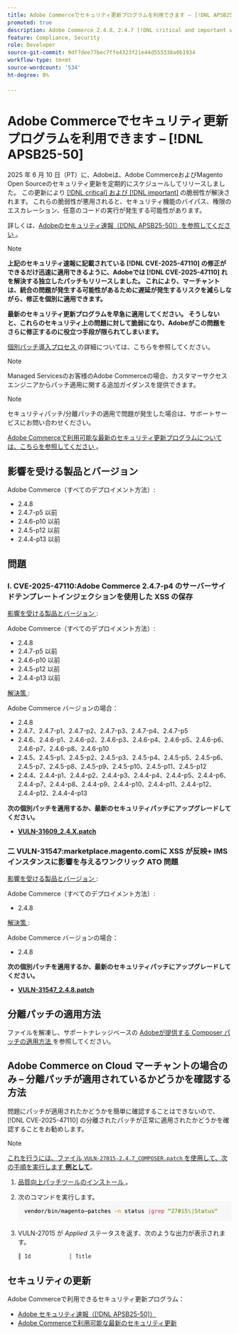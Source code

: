 ```yaml
---
title: Adobe Commerceでセキュリティ更新プログラムを利用できます – [!DNL APSB25-50]
promoted: true
description: Adobe Commerce 2.4.8、2.4.7 [!DNL critical and important vulnerabilities] p5、2.4.6-p10、2.4.5-p12、2.4.4-p13 およびそれ以前のバージョンに対応する分離パッチを適用します。
feature: Compliance, Security
role: Developer
source-git-commit: 9df7dee77bec7ffe4323f21e44d555338a0b1934
workflow-type: tm+mt
source-wordcount: '534'
ht-degree: 0%

---
```


# Adobe Commerceでセキュリティ更新プログラムを利用できます – [!DNL APSB25-50]

2025 年 6 月 10 日（PT）に、Adobeは、Adobe CommerceおよびMagento Open Sourceのセキュリティ更新を定期的にスケジュールしてリリースしました。 この更新により [[!DNL critical]  および  [!DNL important]](https://helpx.adobe.com/jp/security/severity-ratings.html) の脆弱性が解決されます。 これらの脆弱性が悪用されると、セキュリティ機能のバイパス、権限のエスカレーション、任意のコードの実行が発生する可能性があります。

詳しくは、[Adobeのセキュリティ速報（[!DNL APSB25-50]）を参照してください ](https://helpx.adobe.com/security/products/magento/apsb25-50.html)。

>[!NOTE]
>
>**上記のセキュリティ速報に記載されている [!DNL CVE-2025-47110] の修正ができるだけ迅速に適用できるように、Adobeでは [!DNL CVE-2025-47110] れを解決する独立したパッチもリリースしました。 これにより、マーチャントは、統合の問題が発生する可能性があるために遅延が発生するリスクを減らしながら、修正を個別に適用できます。**

**最新のセキュリティ更新プログラムを早急に適用してください。 そうしないと、これらのセキュリティ上の問題に対して脆弱になり、Adobeがこの問題をさらに修正するのに役立つ手段が限られてしまいます。**

[ 個別パッチ導入プロセス ](https://business.adobe.com/blog/introducing-enhanced-security-patch-deployment-and-communications-in-adobe-commerce) の詳細については、こちらを参照してください。

>[!NOTE]
>
>Managed Servicesのお客様のAdobe Commerceの場合、カスタマーサクセスエンジニアからパッチ適用に関する追加ガイダンスを提供できます。

>[!NOTE]
>
>セキュリティパッチ/分離パッチの適用で問題が発生した場合は、サポートサービスにお問い合わせください。

[Adobe Commerceで利用可能な最新のセキュリティ更新プログラムについては、こちらを参照してください ](https://helpx.adobe.com/jp/security/products/magento.html)。

## 影響を受ける製品とバージョン

Adobe Commerce（すべてのデプロイメント方法）:

* 2.4.8
* 2.4.7-p5 以前
* 2.4.6-p10 以前
* 2.4.5-p12 以前
* 2.4.4-p13 以前

## 問題

### I. CVE-2025-47110:Adobe Commerce 2.4.7-p4 のサーバーサイドテンプレートインジェクションを使用した XSS の保存

<u> 影響を受ける製品とバージョン </u>:

Adobe Commerce（すべてのデプロイメント方法）:

* 2.4.8
* 2.4.7-p5 以前
* 2.4.6-p10 以前
* 2.4.5-p12 以前
* 2.4.4-p13 以前

<u> 解決策 </u>:

Adobe Commerce バージョンの場合：

* 2.4.8
* 2.4.7、2.4.7-p1、2.4.7-p2、2.4.7-p3、2.4.7-p4、2.4.7-p5
* 2.4.6、2.4.6-p1、2.4.6-p2、2.4.6-p3、2.4.6-p4、2.4.6-p5、2.4.6-p6、2.4.6-p7、2.4.6-p8、2.4.6-p10
* 2.4.5、2.4.5-p1、2.4.5-p2、2.4.5-p3、2.4.5-p4、2.4.5-p5、2.4.5-p6、2.4.5-p7、2.4.5-p8、2.4.5-p9、2.4.5-p10、2.4.5-p11、2.4.5-p12
* 2.4.4、2.4.4-p1、2.4.4-p2、2.4.4-p3、2.4.4-p4、2.4.4-p5、2.4.4-p6、2.4.4-p7、2.4.4-p8、2.4.4-p9、2.4.4-p10、2.4.4-p11、2.4.4-p12、2.4.4-p12、2.4.4-4-p13

**次の個別パッチを適用するか、最新のセキュリティパッチにアップグレードしてください。**

* **[VULN-31609_2.4.X.patch](assets/VULN-31609_2.4.X_patch.zip)**

### 二 VULN-31547:marketplace.magento.comに XSS が反映+ IMS インスタンスに影響を与えるワンクリック ATO 問題

<u> 影響を受ける製品とバージョン </u>:

Adobe Commerce（すべてのデプロイメント方法）:

* 2.4.8

<u> 解決策 </u>:

Adobe Commerce バージョンの場合：

* 2.4.8

**次の個別パッチを適用するか、最新のセキュリティパッチにアップグレードしてください。**

* **[VULN-31547_2.4.8.patch](assets/VULN-31547_2.4.8_patch.zip)**

## 分離パッチの適用方法

ファイルを解凍し、サポートナレッジベースの [Adobeが提供する Composer パッチの適用方法 ](https://experienceleague.adobe.com/docs/commerce-knowledge-base/kb/how-to/how-to-apply-a-composer-patch-provided-by-magento.html?lang=ja) を参照してください。

## Adobe Commerce on Cloud マーチャントの場合のみ – 分離パッチが適用されているかどうかを確認する方法

問題にパッチが適用されたかどうかを簡単に確認することはできないので、[!DNL CVE-2025-47110] の分離されたパッチが正常に適用されたかどうかを確認することをお勧めします。

>[!NOTE]
>
><u> これを行うには、ファイル `VULN-27015-2.4.7_COMPOSER.patch` を使用して、次の手順を実行します **例として**</u>。

1. [ 品質向上パッチツールのインストール ](https://experienceleague.adobe.com/docs/commerce-operations/tools/quality-patches-tool/usage.html?lang=ja)。
1. 次のコマンドを実行します。<br>
   ![cve-2024-34102-tell-if-patch-applied-code](assets/cve-2024-34102-tell-if-patch-applied-code.png)
1. VULN-27015 が *Applied* ステータスを返す、次のような出力が表示されます。

   ```bash
   ║ Id            │ Title                                                        │ Category        │ Origin                 │ Status      │ Details                                          ║ ║ N/A           │ ../m2-hotfixes/VULN-27015-2.4.7_COMPOSER_patch.patch      │ Other           │ Local                  │ Applied     │ Patch type: Custom                                
   ```

<!-- For Step 2:
     ```bash
    vendor/bin/magento-patches -n status |grep "27015\|Status"
     ```
-->

## セキュリティの更新

Adobe Commerceで利用できるセキュリティ更新プログラム：

* [Adobe セキュリティ速報（[!DNL APSB25-50]） ](https://helpx.adobe.com/security/products/magento/apsb25-50.html)
* [Adobe Commerceで利用可能な最新のセキュリティ更新 ](https://helpx.adobe.com/jp/security/products/magento.html)
